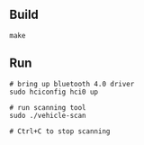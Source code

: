 ## Build

    make

## Run

    # bring up bluetooth 4.0 driver
    sudo hciconfig hci0 up

    # run scanning tool
    sudo ./vehicle-scan

    # Ctrl+C to stop scanning
